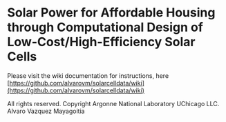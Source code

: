 # Solar Power for Affordable Housing through Computational Design of Low-Cost/High-Efficiency Solar Cells

Please visit the wiki documentation for instructions, here [https://github.com/alvarovm/solarcelldata/wiki](https://github.com/alvarovm/solarcelldata/wiki)

All rights reserved.
Copyright Argonne National Laboratory UChicago LLC.
Alvaro Vazquez Mayagoitia


